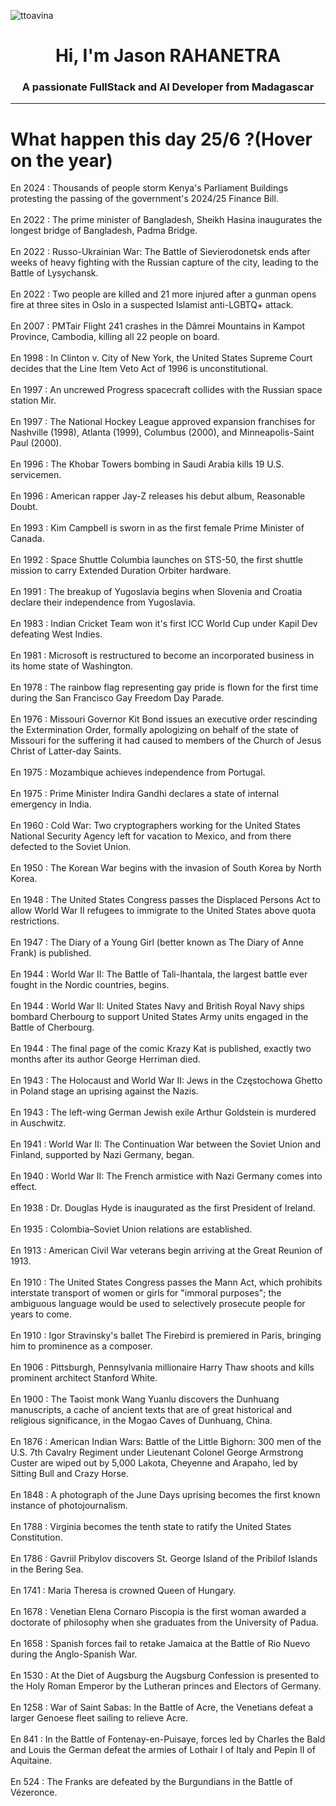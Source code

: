 
<p align="left"> <img src="https://komarev.com/ghpvc/?username=ttoavina&label=Profile%20views&color=0e75b6&style=flat" alt="ttoavina" /> </p>
<h1 align="center">Hi, I'm Jason RAHANETRA</h1>
<h3 align="center">A passionate FullStack and AI Developer from Madagascar</h3>
    
<hr/>
<h1> What happen this day 25/6 ?(Hover on the year)</h1>

En 2024 : Thousands of people storm Kenya's Parliament Buildings protesting the passing of the government's 2024/25 Finance Bill.
<br/><br/>
En 2022 : The prime minister of Bangladesh, Sheikh Hasina inaugurates the longest bridge of Bangladesh, Padma Bridge.
<br/><br/>
En 2022 : Russo-Ukrainian War: The Battle of Sievierodonetsk ends after weeks of heavy fighting with the Russian capture of the city, leading to the Battle of Lysychansk.
<br/><br/>
En 2022 : Two people are killed and 21 more injured after a gunman opens fire at three sites in Oslo in a suspected Islamist anti-LGBTQ+ attack.
<br/><br/>
En 2007 : PMTair Flight 241 crashes in the Dâmrei Mountains in Kampot Province, Cambodia, killing all 22 people on board.
<br/><br/>
En 1998 : In Clinton v. City of New York, the United States Supreme Court decides that the Line Item Veto Act of 1996 is unconstitutional.
<br/><br/>
En 1997 : An uncrewed Progress spacecraft collides with the Russian space station Mir.
<br/><br/>
En 1997 : The National Hockey League approved expansion franchises for Nashville (1998), Atlanta (1999), Columbus (2000), and Minneapolis-Saint Paul (2000).
<br/><br/>
En 1996 : The Khobar Towers bombing in Saudi Arabia kills 19 U.S. servicemen.
<br/><br/>
En 1996 : American rapper Jay-Z releases his debut album, Reasonable Doubt.
<br/><br/>
En 1993 : Kim Campbell is sworn in as the first female Prime Minister of Canada.
<br/><br/>
En 1992 : Space Shuttle Columbia launches on STS-50, the first shuttle mission to carry Extended Duration Orbiter hardware.
<br/><br/>
En 1991 : The breakup of Yugoslavia begins when Slovenia and Croatia declare their independence from Yugoslavia.
<br/><br/>
En 1983 : Indian Cricket Team won it's first ICC World Cup under Kapil Dev defeating West Indies.
<br/><br/>
En 1981 : Microsoft is restructured to become an incorporated business in its home state of Washington.
<br/><br/>
En 1978 : The rainbow flag representing gay pride is flown for the first time during the San Francisco Gay Freedom Day Parade.
<br/><br/>
En 1976 : Missouri Governor Kit Bond issues an executive order rescinding the Extermination Order, formally apologizing on behalf of the state of Missouri for the suffering it had caused to members of the Church of Jesus Christ of Latter-day Saints.
<br/><br/>
En 1975 : Mozambique achieves independence from Portugal.
<br/><br/>
En 1975 : Prime Minister Indira Gandhi declares a state of internal emergency in India.
<br/><br/>
En 1960 : Cold War: Two cryptographers working for the United States National Security Agency left for vacation to Mexico, and from there defected to the Soviet Union.
<br/><br/>
En 1950 : The Korean War begins with the invasion of South Korea by North Korea.
<br/><br/>
En 1948 : The United States Congress passes the Displaced Persons Act to allow World War II refugees to immigrate to the United States above quota restrictions.
<br/><br/>
En 1947 : The Diary of a Young Girl (better known as The Diary of Anne Frank) is published.
<br/><br/>
En 1944 : World War II: The Battle of Tali-Ihantala, the largest battle ever fought in the Nordic countries, begins.
<br/><br/>
En 1944 : World War II: United States Navy and British Royal Navy ships bombard Cherbourg to support United States Army units engaged in the Battle of Cherbourg.
<br/><br/>
En 1944 : The final page of the comic Krazy Kat is published, exactly two months after its author George Herriman died.
<br/><br/>
En 1943 : The Holocaust and World War II: Jews in the Częstochowa Ghetto in Poland stage an uprising against the Nazis.
<br/><br/>
En 1943 : The left-wing German Jewish exile Arthur Goldstein is murdered in Auschwitz.
<br/><br/>
En 1941 : World War II: The Continuation War between the Soviet Union and Finland, supported by Nazi Germany, began.
<br/><br/>
En 1940 : World War II: The French armistice with Nazi Germany comes into effect.
<br/><br/>
En 1938 : Dr. Douglas Hyde is inaugurated as the first President of Ireland.
<br/><br/>
En 1935 : Colombia–Soviet Union relations are established.
<br/><br/>
En 1913 : American Civil War veterans begin arriving at the Great Reunion of 1913.
<br/><br/>
En 1910 : The United States Congress passes the Mann Act, which prohibits interstate transport of women or girls for "immoral purposes"; the ambiguous language would be used to selectively prosecute people for years to come.
<br/><br/>
En 1910 : Igor Stravinsky's ballet The Firebird is premiered in Paris, bringing him to prominence as a composer.
<br/><br/>
En 1906 : Pittsburgh, Pennsylvania millionaire Harry Thaw shoots and kills prominent architect Stanford White.
<br/><br/>
En 1900 : The Taoist monk Wang Yuanlu discovers the Dunhuang manuscripts, a cache of ancient texts that are of great historical and religious significance, in the Mogao Caves of Dunhuang, China.
<br/><br/>
En 1876 : American Indian Wars: Battle of the Little Bighorn: 300 men of the U.S. 7th Cavalry Regiment under Lieutenant Colonel George Armstrong Custer are wiped out by 5,000 Lakota, Cheyenne and Arapaho, led by Sitting Bull and Crazy Horse.
<br/><br/>
En 1848 : A photograph of the June Days uprising becomes the first known instance of photojournalism.
<br/><br/>
En 1788 : Virginia becomes the tenth state to ratify the United States Constitution.
<br/><br/>
En 1786 : Gavriil Pribylov discovers St. George Island of the Pribilof Islands in the Bering Sea.
<br/><br/>
En 1741 : Maria Theresa is crowned Queen of Hungary.
<br/><br/>
En 1678 : Venetian Elena Cornaro Piscopia is the first woman awarded a doctorate of philosophy when she graduates from the University of Padua.
<br/><br/>
En 1658 : Spanish forces fail to retake Jamaica at the Battle of Rio Nuevo during the Anglo-Spanish War.
<br/><br/>
En 1530 : At the Diet of Augsburg the Augsburg Confession is presented to the Holy Roman Emperor by the Lutheran princes and Electors of Germany.
<br/><br/>
En 1258 : War of Saint Sabas: In the Battle of Acre, the Venetians defeat a larger Genoese fleet sailing to relieve Acre.
<br/><br/>
En 841 : In the Battle of Fontenay-en-Puisaye, forces led by Charles the Bald and Louis the German defeat the armies of Lothair I of Italy and Pepin II of Aquitaine.
<br/><br/>
En 524 : The Franks are defeated by the Burgundians in the Battle of Vézeronce.
<br/><br/>
